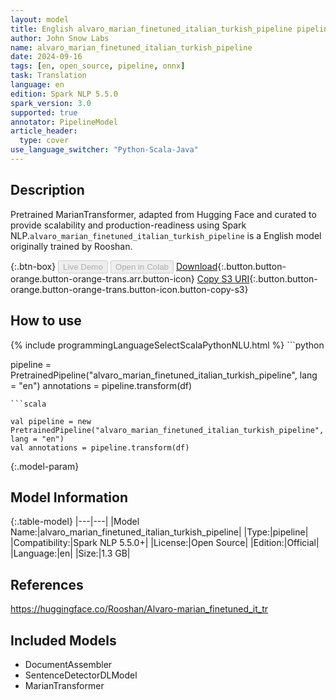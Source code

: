 ```yaml
---
layout: model
title: English alvaro_marian_finetuned_italian_turkish_pipeline pipeline MarianTransformer from Rooshan
author: John Snow Labs
name: alvaro_marian_finetuned_italian_turkish_pipeline
date: 2024-09-16
tags: [en, open_source, pipeline, onnx]
task: Translation
language: en
edition: Spark NLP 5.5.0
spark_version: 3.0
supported: true
annotator: PipelineModel
article_header:
  type: cover
use_language_switcher: "Python-Scala-Java"
---
```


## Description

Pretrained MarianTransformer, adapted from Hugging Face and curated to provide scalability and production-readiness using Spark NLP.`alvaro_marian_finetuned_italian_turkish_pipeline` is a English model originally trained by Rooshan.

{:.btn-box}
<button class="button button-orange" disabled>Live Demo</button>
<button class="button button-orange" disabled>Open in Colab</button>
[Download](https://s3.amazonaws.com/auxdata.johnsnowlabs.com/public/models/alvaro_marian_finetuned_italian_turkish_pipeline_en_5.5.0_3.0_1726503420349.zip){:.button.button-orange.button-orange-trans.arr.button-icon}
[Copy S3 URI](s3://auxdata.johnsnowlabs.com/public/models/alvaro_marian_finetuned_italian_turkish_pipeline_en_5.5.0_3.0_1726503420349.zip){:.button.button-orange.button-orange-trans.button-icon.button-copy-s3}

## How to use



<div class="tabs-box" markdown="1">
{% include programmingLanguageSelectScalaPythonNLU.html %}
```python

pipeline = PretrainedPipeline("alvaro_marian_finetuned_italian_turkish_pipeline", lang = "en")
annotations =  pipeline.transform(df)   

```
```scala

val pipeline = new PretrainedPipeline("alvaro_marian_finetuned_italian_turkish_pipeline", lang = "en")
val annotations = pipeline.transform(df)

```
</div>

{:.model-param}
## Model Information

{:.table-model}
|---|---|
|Model Name:|alvaro_marian_finetuned_italian_turkish_pipeline|
|Type:|pipeline|
|Compatibility:|Spark NLP 5.5.0+|
|License:|Open Source|
|Edition:|Official|
|Language:|en|
|Size:|1.3 GB|

## References

https://huggingface.co/Rooshan/Alvaro-marian_finetuned_it_tr

## Included Models

- DocumentAssembler
- SentenceDetectorDLModel
- MarianTransformer